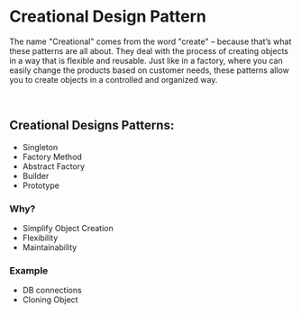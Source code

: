 # Creational Design Pattern

The name "Creational" comes from the word "create" – because that’s what these patterns are all about. They deal with the process of creating objects in a way that is flexible and reusable. Just like in a factory, where you can easily change the products based on customer needs, these patterns allow you to create objects in a controlled and organized way.

‍

## Creational Designs Patterns:

- Singleton
- Factory Method
- Abstract Factory
- Builder
- Prototype

### Why?

- Simplify Object Creation
- Flexibility
- Maintainability

### Example

- DB connections
- Cloning Object
